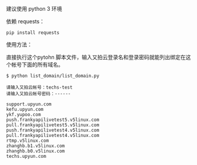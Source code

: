 建议使用 python 3 环境

依赖 requests：

```
pip install requests
```

使用方法：

直接执行这个pytohn 脚本文件，输入又拍云登录名和登录密码就能列出绑定在这个帐号下面的所有域名。

```
$ python list_domain/list_domain.py

请输入又拍云帐号：techs-test
请输入又拍云帐号密码：------

support.upyun.com
kefu.upyun.com
ykf.yupoo.com
push.frankyapilivetest5.v5linux.com
pull.frankyapilivetest5.v5linux.com
push.frankyapilivetest4.v5linux.com
pull.frankyapilivetest4.v5linux.com
rtmp.v5linux.com
zhanghb.b1.v5linux.com
zhanghb.b0.v5linux.com
techs.upyun.com

```